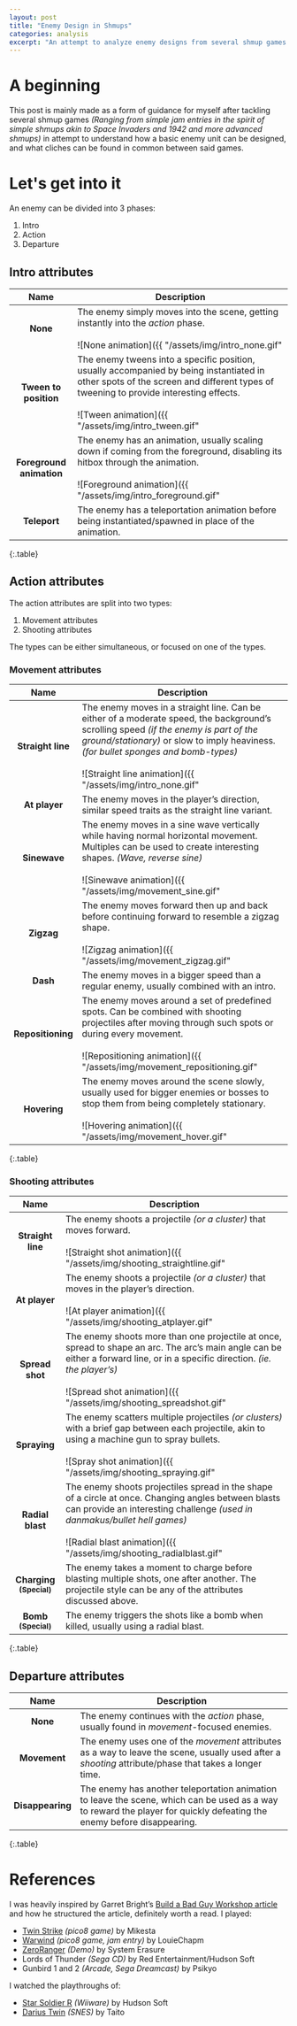 ```yaml
---
layout: post
title: "Enemy Design in Shmups"
categories: analysis
excerpt: "An attempt to analyze enemy designs from several shmup games and write them down in a detailed manner!"
---
```


# A beginning
This post is mainly made as a form of guidance for myself after tackling several shmup games *(Ranging from simple jam entries in the spirit of simple shmups akin to Space Invaders and 1942 and more advanced shmups)* in attempt to understand how a basic enemy unit can be designed, and what cliches can be found in common between said games.

# Let's get into it
An enemy can be divided into 3 phases:
1. Intro
2. Action
3. Departure

## Intro attributes

| Name | Description |
| :-------------: | ------------- |
| **None** | The enemy simply moves into the scene, getting instantly into the *action* phase. <br><br> ![None animation]({{ "/assets/img/intro_none.gif" | relative_url }}) <br> <sub>*A forward moving enemy, no intro animation*</sub> |
| **Tween to position** | The enemy tweens into a specific position, usually accompanied by being instantiated in other spots of the screen and different types of tweening to provide interesting effects. <br><br> ![Tween animation]({{ "/assets/img/intro_tween.gif" | relative_url }}) <br> <sub>*An enemy tweening to position, linear interpolation and easing in-out*</sub> |
| **Foreground animation** | The enemy has an animation, usually scaling down if coming from the foreground, disabling its hitbox through the animation. <br><br> ![Foreground animation]({{ "/assets/img/intro_foreground.gif" | relative_url }}) <br> <sub>*An enemy coming from the foreground, done with 2 tweens*</sub> |
| **Teleport** | The enemy has a teleportation animation before being instantiated/spawned in place of the animation. |
{:.table}

## Action attributes
The action attributes are split into two types:
1. Movement attributes
2. Shooting attributes

The types can be either simultaneous, or focused on one of the types.

### Movement attributes

| Name | Description |
| :-------------: | ------------- |
| **Straight line** | The enemy moves in a straight line. Can be either of a moderate speed, the background’s scrolling speed *(if the enemy is part of the ground/stationary)* or slow to imply heaviness. *(for bullet sponges and bomb-types)* <br><br> ![Straight line animation]({{ "/assets/img/intro_none.gif" | relative_url }}) <br> <sub>*An enemy moving in a straight line*</sub> |
| **At player** | The enemy moves in the player’s direction, similar speed traits as the straight line variant. |
| **Sinewave** | The enemy moves in a sine wave vertically while having normal horizontal movement. Multiples can be used to create interesting shapes. *(Wave, reverse sine)* <br><br> ![Sinewave animation]({{ "/assets/img/movement_sine.gif" | relative_url }}) <br> <sub>*Enemies moving in a sine wave, one then multiple*</sub> |
| **Zigzag** | The enemy moves forward then up and back before continuing forward to resemble a zigzag shape. <br><br> ![Zigzag animation]({{ "/assets/img/movement_zigzag.gif" | relative_url }}) <br> <sub>*An enemy moving in a downwards zigzag*</sub> |
| **Dash** | The enemy moves in a bigger speed than a regular enemy, usually combined with an intro. |
| **Repositioning** | The enemy moves around a set of predefined spots. Can be combined with shooting projectiles after moving through such spots or during every movement. <br><br> ![Repositioning animation]({{ "/assets/img/movement_repositioning.gif" | relative_url }}) <br> <sub>*An enemy repositioning across various spots, shooting after stopping at selected times*</sub> |
| **Hovering** | The enemy moves around the scene slowly, usually used for bigger enemies or bosses to stop them from being completely stationary. <br><br> ![Hovering animation]({{ "/assets/img/movement_hover.gif" | relative_url }}) <br> <sub>*The closest approximation to such a behavior with a small enemy*</sub> |
{:.table}

### Shooting attributes

| Name | Description |
| :-------------: | ------------- |
| **Straight line** | The enemy shoots a projectile *(or a cluster)* that moves forward. <br><br> ![Straight shot animation]({{ "/assets/img/shooting_straightline.gif" | relative_url }}) <br> <sub>*An enemy shooting forward*</sub> |
| **At player** | The enemy shoots a projectile *(or a cluster)* that moves in the player’s direction. <br><br> ![At player animation]({{ "/assets/img/shooting_atplayer.gif" | relative_url }}) <br> <sub>*An enemy shooting a cluster in the player’s direction*</sub> |
| **Spread shot** | The enemy shoots more than one projectile at once, spread to shape an arc. The arc’s main angle can be either a forward line, or in a specific direction. *(ie. the player’s)* <br><br> ![Spread shot animation]({{ "/assets/img/shooting_spreadshot.gif" | relative_url }}) <br> <sub>*An enemy shooting 3 projectiles*</sub> |
| **Spraying** | The enemy scatters multiple projectiles *(or clusters)* with a brief gap between each projectile, akin to using a machine gun to spray bullets. <br><br> ![Spray shot animation]({{ "/assets/img/shooting_spraying.gif" | relative_url }}) <br> <sub>*An enemy spraying 5 projectiles*</sub> |
| **Radial blast** | The enemy shoots projectiles spread in the shape of a circle at once. Changing angles between blasts can provide an interesting challenge *(used in danmakus/bullet hell games)* <br><br> ![Radial blast animation]({{ "/assets/img/shooting_radialblast.gif" | relative_url }}) <br> <sub>*An enemy shooting 10 projectiles in a circle*</sub> |
| **Charging <sub>(Special)</sub>** | The enemy takes a moment to charge before blasting multiple shots, one after another. The projectile style can be any of the attributes discussed above. |
| **Bomb <br><sub>(Special)</sub>** | The enemy triggers the shots like a bomb when killed, usually using a radial blast. |
{:.table}

## Departure attributes

| Name | Description |
| :-------------: | ------------- |
| **None** | The enemy continues with the *action* phase, usually found in *movement*-focused enemies. |
| **Movement** | The enemy uses one of the *movement* attributes as a way to leave the scene, usually used after a *shooting* attribute/phase that takes a longer time. |
| **Disappearing** | The enemy has another teleportation animation to leave the scene, which can be used as a way to reward the player for quickly defeating the enemy before disappearing. |
{:.table}

# References
I was heavily inspired by Garret Bright’s [Build a Bad Guy Workshop article](https://www.gamedeveloper.com/design/build-a-bad-guy-workshop---designing-enemies-for-retro-games) and how he structured the article, definitely worth a read.
I played:
- [Twin Strike](https://www.lexaloffle.com/bbs/?tid=43453) *(pico8 game)* by Mikesta
- [Warwind](https://louiechapm.itch.io/warwind) *(pico8 game, jam entry)* by LouieChapm
- [ZeroRanger](https://se-made.com/zeroranger.html) *(Demo)* by System Erasure
- Lords of Thunder *(Sega CD)* by Red Entertainment/Hudson Soft
- Gunbird 1 and 2 *(Arcade, Sega Dreamcast)* by Psikyo

I watched the playthroughs of:
- [Star Soldier R](https://www.youtube.com/watch?v=yZRBxNcLQuk) *(Wiiware)* by Hudson Soft
- [Darius Twin](https://youtu.be/9OjfHqxdNjA) *(SNES)* by Taito
